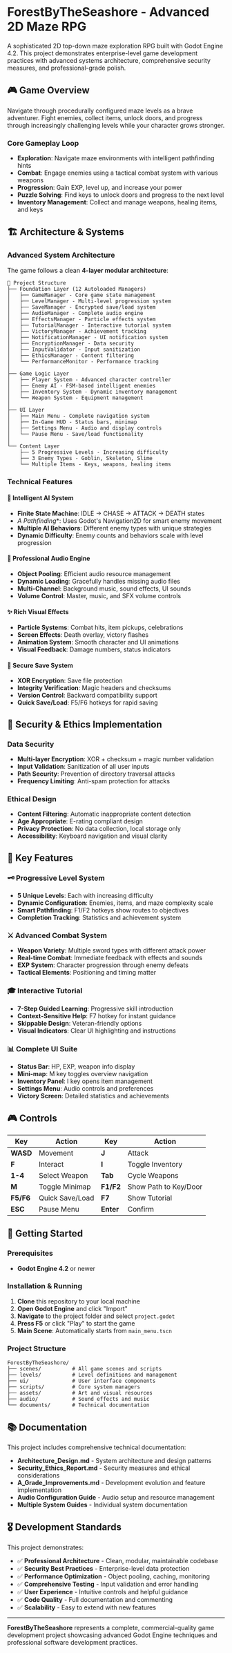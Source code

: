 # ForestByTheSeashore - Advanced 2D Maze RPG

A sophisticated 2D top-down maze exploration RPG built with Godot Engine 4.2. This project demonstrates enterprise-level game development practices with advanced systems architecture, comprehensive security measures, and professional-grade polish.

## 🎮 Game Overview

Navigate through procedurally configured maze levels as a brave adventurer. Fight enemies, collect items, unlock doors, and progress through increasingly challenging levels while your character grows stronger.

### Core Gameplay Loop
- **Exploration**: Navigate maze environments with intelligent pathfinding hints
- **Combat**: Engage enemies using a tactical combat system with various weapons
- **Progression**: Gain EXP, level up, and increase your power
- **Puzzle Solving**: Find keys to unlock doors and progress to the next level
- **Inventory Management**: Collect and manage weapons, healing items, and keys

## 🏗️ Architecture & Systems

### Advanced System Architecture
The game follows a clean **4-layer modular architecture**:

```
📁 Project Structure
├── Foundation Layer (12 Autoloaded Managers)
│   ├── GameManager - Core game state management
│   ├── LevelManager - Multi-level progression system
│   ├── SaveManager - Encrypted save/load system
│   ├── AudioManager - Complete audio engine
│   ├── EffectsManager - Particle effects system
│   ├── TutorialManager - Interactive tutorial system
│   ├── VictoryManager - Achievement tracking
│   ├── NotificationManager - UI notification system
│   ├── EncryptionManager - Data security
│   ├── InputValidator - Input sanitization
│   ├── EthicsManager - Content filtering
│   └── PerformanceMonitor - Performance tracking
│
├── Game Logic Layer
│   ├── Player System - Advanced character controller
│   ├── Enemy AI - FSM-based intelligent enemies
│   ├── Inventory System - Dynamic inventory management
│   └── Weapon System - Equipment management
│
├── UI Layer
│   ├── Main Menu - Complete navigation system
│   ├── In-Game HUD - Status bars, minimap
│   ├── Settings Menu - Audio and display controls
│   └── Pause Menu - Save/load functionality
│
└── Content Layer
    ├── 5 Progressive Levels - Increasing difficulty
    ├── 3 Enemy Types - Goblin, Skeleton, Slime
    └── Multiple Items - Keys, weapons, healing items
```

### Technical Features

#### 🤖 **Intelligent AI System**
- **Finite State Machine**: IDLE → CHASE → ATTACK → DEATH states
- **A* Pathfinding**: Uses Godot's Navigation2D for smart enemy movement
- **Multiple AI Behaviors**: Different enemy types with unique strategies
- **Dynamic Difficulty**: Enemy counts and behaviors scale with level progression

#### 🎵 **Professional Audio Engine**
- **Object Pooling**: Efficient audio resource management
- **Dynamic Loading**: Gracefully handles missing audio files
- **Multi-Channel**: Background music, sound effects, UI sounds
- **Volume Control**: Master, music, and SFX volume controls

#### ✨ **Rich Visual Effects**
- **Particle Systems**: Combat hits, item pickups, celebrations
- **Screen Effects**: Death overlay, victory flashes
- **Animation System**: Smooth character and UI animations
- **Visual Feedback**: Damage numbers, status indicators

#### 💾 **Secure Save System**
- **XOR Encryption**: Save file protection
- **Integrity Verification**: Magic headers and checksums
- **Version Control**: Backward compatibility support
- **Quick Save/Load**: F5/F6 hotkeys for rapid saving

## 🔐 Security & Ethics Implementation

### Data Security
- **Multi-layer Encryption**: XOR + checksum + magic number validation
- **Input Validation**: Sanitization of all user inputs
- **Path Security**: Prevention of directory traversal attacks
- **Frequency Limiting**: Anti-spam protection for attacks

### Ethical Design
- **Content Filtering**: Automatic inappropriate content detection
- **Age Appropriate**: E-rating compliant design
- **Privacy Protection**: No data collection, local storage only
- **Accessibility**: Keyboard navigation and visual clarity

## 🎯 Key Features

### 🗝️ **Progressive Level System**
- **5 Unique Levels**: Each with increasing difficulty
- **Dynamic Configuration**: Enemies, items, and maze complexity scale
- **Smart Pathfinding**: F1/F2 hotkeys show routes to objectives
- **Completion Tracking**: Statistics and achievement system

### ⚔️ **Advanced Combat System**
- **Weapon Variety**: Multiple sword types with different attack power
- **Real-time Combat**: Immediate feedback with effects and sounds
- **EXP System**: Character progression through enemy defeats
- **Tactical Elements**: Positioning and timing matter

### 🎓 **Interactive Tutorial**
- **7-Step Guided Learning**: Progressive skill introduction
- **Context-Sensitive Help**: F7 hotkey for instant guidance
- **Skippable Design**: Veteran-friendly options
- **Visual Indicators**: Clear UI highlighting and instructions

### 📊 **Complete UI Suite**
- **Status Bar**: HP, EXP, weapon info display
- **Mini-map**: M key toggles overview navigation
- **Inventory Panel**: I key opens item management
- **Settings Menu**: Audio controls and preferences
- **Victory Screen**: Detailed statistics and achievements

## 🎮 Controls

| Key | Action | Key | Action |
|-----|--------|-----|--------|
| **WASD** | Movement | **J** | Attack |
| **F** | Interact | **I** | Toggle Inventory |
| **1-4** | Select Weapon | **Tab** | Cycle Weapons |
| **M** | Toggle Minimap | **F1/F2** | Show Path to Key/Door |
| **F5/F6** | Quick Save/Load | **F7** | Show Tutorial |
| **ESC** | Pause Menu | **Enter** | Confirm |

## 🚀 Getting Started

### Prerequisites
- **Godot Engine 4.2** or newer

### Installation & Running
1. **Clone** this repository to your local machine
2. **Open Godot Engine** and click "Import"
3. **Navigate** to the project folder and select `project.godot`
4. **Press F5** or click "Play" to start the game
5. **Main Scene**: Automatically starts from `main_menu.tscn`

### Project Structure
```
ForestByTheSeashore/
├── scenes/          # All game scenes and scripts
├── levels/          # Level definitions and management
├── ui/              # User interface components
├── scripts/         # Core system managers
├── assets/          # Art and visual resources
├── audio/           # Sound effects and music
└── documents/       # Technical documentation
```

## 📚 Documentation

This project includes comprehensive technical documentation:

- **Architecture_Design.md** - System architecture and design patterns
- **Security_Ethics_Report.md** - Security measures and ethical considerations  
- **A_Grade_Improvements.md** - Development evolution and feature implementation
- **Audio Configuration Guide** - Audio setup and resource management
- **Multiple System Guides** - Individual system documentation

## 🎖️ Development Standards

This project demonstrates:

- ✅ **Professional Architecture** - Clean, modular, maintainable codebase
- ✅ **Security Best Practices** - Enterprise-level data protection
- ✅ **Performance Optimization** - Object pooling, caching, monitoring
- ✅ **Comprehensive Testing** - Input validation and error handling
- ✅ **User Experience** - Intuitive controls and helpful guidance
- ✅ **Code Quality** - Full documentation and commenting
- ✅ **Scalability** - Easy to extend with new features

---

**ForestByTheSeashore** represents a complete, commercial-quality game development project showcasing advanced Godot Engine techniques and professional software development practices.
